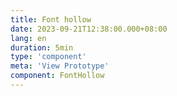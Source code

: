 ```yaml
---
title: Font hollow
date: 2023-09-21T12:38:00.000+08:00
lang: en
duration: 5min
type: 'component'
meta: 'View Prototype'
component: FontHollow
---
```


<Title />

<FontHollow />

<br />

